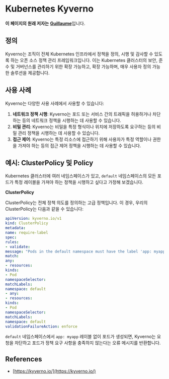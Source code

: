 # Kubernetes Kyverno

**이 페이지의 원래 저자는** [**Guillaume**](https://www.linkedin.com/in/guillaume-chapela-ab4b9a196)입니다.

## 정의&#x20;

Kyverno는 조직이 전체 Kubernetes 인프라에서 정책을 정의, 시행 및 감사할 수 있도록 하는 오픈 소스 정책 관리 프레임워크입니다. 이는 Kubernetes 클러스터의 보안, 준수 및 거버넌스를 관리하기 위한 확장 가능하고, 확장 가능하며, 매우 사용자 정의 가능한 솔루션을 제공합니다.

## 사용 사례

Kyverno는 다양한 사용 사례에서 사용할 수 있습니다:

1. **네트워크 정책 시행**: Kyverno는 포드 또는 서비스 간의 트래픽을 허용하거나 차단하는 등의 네트워크 정책을 시행하는 데 사용할 수 있습니다.
2. **비밀 관리**: Kyverno는 비밀을 특정 형식이나 위치에 저장하도록 요구하는 등의 비밀 관리 정책을 시행하는 데 사용할 수 있습니다.
3. **접근 제어**: Kyverno는 특정 리소스에 접근하기 위해 사용자가 특정 역할이나 권한을 가져야 하는 등의 접근 제어 정책을 시행하는 데 사용할 수 있습니다.

## **예시: ClusterPolicy 및 Policy**

Kubernetes 클러스터에 여러 네임스페이스가 있고, `default` 네임스페이스의 모든 포드가 특정 레이블을 가져야 하는 정책을 시행하고 싶다고 가정해 보겠습니다.

**ClusterPolicy**

ClusterPolicy는 전체 정책 의도를 정의하는 고급 정책입니다. 이 경우, 우리의 ClusterPolicy는 다음과 같을 수 있습니다:
```yaml
apiVersion: kyverno.io/v1
kind: ClusterPolicy
metadata:
name: require-label
spec:
rules:
- validate:
message: "Pods in the default namespace must have the label 'app: myapp'"
match:
any:
- resources:
kinds:
- Pod
namespaceSelector:
matchLabels:
namespace: default
- any:
- resources:
kinds:
- Pod
namespaceSelector:
matchLabels:
namespace: default
validationFailureAction: enforce
```
`default` 네임스페이스에서 `app: myapp` 레이블 없이 포드가 생성되면, Kyverno는 요청을 차단하고 포드가 정책 요구 사항을 충족하지 않는다는 오류 메시지를 반환합니다.

## References

* [https://kyverno.io/](https://kyverno.io/)
